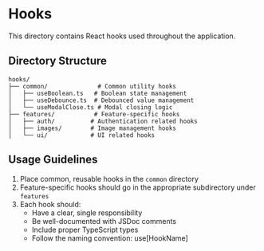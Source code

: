 # Hooks

This directory contains React hooks used throughout the application.

## Directory Structure

```
hooks/
├── common/              # Common utility hooks
│   ├── useBoolean.ts   # Boolean state management
│   ├── useDebounce.ts  # Debounced value management
│   └── useModalClose.ts # Modal closing logic
├── features/           # Feature-specific hooks
│   ├── auth/          # Authentication related hooks
│   ├── images/        # Image management hooks
│   └── ui/            # UI related hooks
```

## Usage Guidelines

1. Place common, reusable hooks in the `common` directory
2. Feature-specific hooks should go in the appropriate subdirectory under `features`
3. Each hook should:
   - Have a clear, single responsibility
   - Be well-documented with JSDoc comments
   - Include proper TypeScript types
   - Follow the naming convention: use[HookName] 